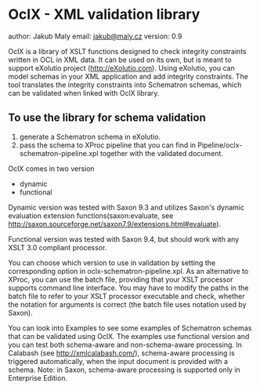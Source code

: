 # OclX - XML validation library

author: Jakub Maly
email: jakub@maly.cz
version: 0.9

OclX is a library of XSLT functions designed to check integrity constraints written in OCL in XML data. It can be used on its own, but is meant to support eXolutio project (http://eXolutio.com). Using eXolutio, you can model schemas in your XML application and add integrity constraints. The tool translates the integrity constraints into Schematron schemas, which can be validated when linked with OclX library. 

## To use the library for schema validation 

1) generate a Schematron schema in eXolutio.
2) pass the schema to XProc pipeline that you can find in Pipeline/oclx-schematron-pipeline.xpl together with the validated document. 

OclX comes in two version 
 * dynamic 
 * functional

Dynamic version was tested with Saxon 9.3 and utilizes Saxon's dynamic evaluation extension functions(saxon:evaluate, see http://saxon.sourceforge.net/saxon7.9/extensions.html#evaluate).

Functional version was tested with Saxon 9.4, but should work with any XSLT 3.0 compliant processor. 

You can choose which version to use in validation by setting the corresponding option in oclx-schematron-pipeline.xpl. As an alternative to XProc, you can use the batch file, providing that your XSLT processor supports command line interface. You may have to modify the paths in the batch file to refer to your XSLT processor executable and check, whether the notation for arguments is correct (the batch file uses notation used by Saxon).  

You can look into Examples to see some examples of Schematron schemas that can be validated using OclX. The examples use functional version and you can test both schema-aware and non-schema-aware processing. In Calabash (see http://xmlcalabash.com/), schema-aware processing is triggered automatically, when the input document is provided with a schema. Note: in Saxon, schema-aware processing is supported only in Enterprise Edition. 